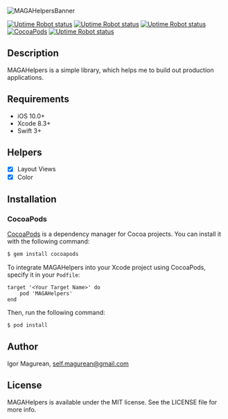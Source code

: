 ![MAGAHelpersBanner](https://i.imgur.com/gy7iPJP.png)

[![Uptime Robot status](https://img.shields.io/badge/platform-iOS-blue.svg)]()
[![Uptime Robot status](https://img.shields.io/badge/pod_version-v1.0.4-green.svg)]()
[![Uptime Robot status](https://img.shields.io/uptimerobot/status/m778918918-3e92c097147760ee39d02d36.svg)]()
[![CocoaPods](https://img.shields.io/badge/LICENCE-MIT-lightgrey.svg)]()
[![Uptime Robot status](https://img.shields.io/badge/support-self.magurean%40gmail.com-red.svg)]()



## Description
MAGAHelpers is a simple library, which helps me to build out production applications.

## Requirements

- iOS 10.0+
- Xcode 8.3+
- Swift 3+

## Helpers

- [x] Layout Views
- [x] Color

## Installation

### CocoaPods

[CocoaPods](http://cocoapods.org) is a dependency manager for Cocoa projects. You can install it with the following command:

```bash
$ gem install cocoapods
```
To integrate MAGAHelpers into your Xcode project using CocoaPods, specify it in your `Podfile`:
```
target '<Your Target Name>' do
    pod 'MAGAHelpers'
end
```

Then, run the following command:

```bash
$ pod install
```

## Author

Igor Magurean, self.magurean@gmail.com

## License

MAGAHelpers is available under the MIT license. See the LICENSE file for more info.
